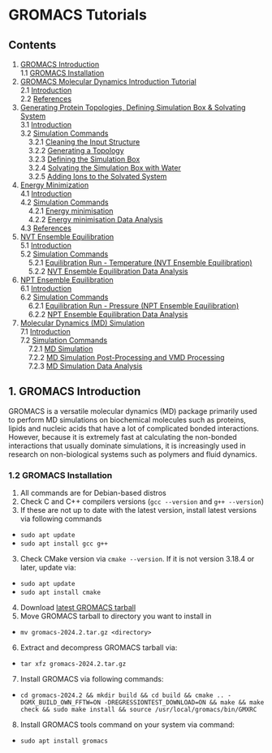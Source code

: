 # GROMACS Tutorials

## Contents
1. [GROMACS Introduction](https://github.com/c-vandenberg/gromacs-tutorials#1-gromacs-introduction)<br>
  1.1 [GROMACS Installation](https://github.com/c-vandenberg/gromacs-tutorials#12-gromacs-installation)<br>
2. [GROMACS Molecular Dynamics Introduction Tutorial](https://github.com/c-vandenberg/gromacs-tutorials/tree/master/official-tutorial/md-intro-tutorial#2-gromacs-molecular-dynamics-introduction-tutorial)<br>
  2.1 [Introduction](https://github.com/c-vandenberg/gromacs-tutorials/tree/master/official-tutorial/md-intro-tutorial#21-introduction)<br>
  2.2 [References](https://github.com/c-vandenberg/gromacs-tutorials/tree/master/official-tutorial/md-intro-tutorial#22-references)<br>
3. [Generating Protein Topologies, Defining Simulation Box & Solvating System](https://github.com/c-vandenberg/gromacs-tutorials/blob/master/official-tutorial/md-intro-tutorial/1fjs-protein/3-protein/README.md#3-generating-protein-topologies-defining-simulation-box--solvating-system)<br>
  3.1 [Introduction](https://github.com/c-vandenberg/gromacs-tutorials/blob/master/official-tutorial/md-intro-tutorial/1fjs-protein/3-protein/README.md#31-introduction)<br>
  3.2 [Simulation Commands](https://github.com/c-vandenberg/gromacs-tutorials/blob/master/official-tutorial/md-intro-tutorial/1fjs-protein/3-protein/README.md#32-simulation-commands)<br>
  &nbsp; &nbsp; 3.2.1 [Cleaning the Input Structure](https://github.com/c-vandenberg/gromacs-tutorials/blob/master/official-tutorial/md-intro-tutorial/1fjs-protein/3-protein/README.md#321-cleaning-the-input-structure)<br>
  &nbsp; &nbsp; 3.2.2 [Generating a Topology](https://github.com/c-vandenberg/gromacs-tutorials/blob/master/official-tutorial/md-intro-tutorial/1fjs-protein/3-protein/README.md#322-generating-a-topology)<br>
  &nbsp; &nbsp; 3.2.3 [Defining the Simulation Box](https://github.com/c-vandenberg/gromacs-tutorials/blob/master/official-tutorial/md-intro-tutorial/1fjs-protein/3-protein/README.md#323-defining-the-simulation-box)<br>
  &nbsp; &nbsp; 3.2.4 [Solvating the Simulation Box with Water](https://github.com/c-vandenberg/gromacs-tutorials/blob/master/official-tutorial/md-intro-tutorial/1fjs-protein/3-protein/README.md#324-solvating-the-simulation-box-with-water)<br>
  &nbsp; &nbsp; 3.2.5 [Adding Ions to the Solvated System](https://github.com/c-vandenberg/gromacs-tutorials/blob/master/official-tutorial/md-intro-tutorial/1fjs-protein/3-protein/README.md#325-adding-ions-to-the-solvated-system)<br>
4. [Energy Minimization](https://github.com/c-vandenberg/gromacs-tutorials/tree/master/official-tutorial/md-intro-tutorial/1fjs-protein/4-energy-minimization#4-energy-minimization)<br>
   4.1 [Introduction](https://github.com/c-vandenberg/gromacs-tutorials/blob/master/official-tutorial/md-intro-tutorial/1fjs-protein/4-energy-minimization/README.md#41-introduction)<br>
   4.2 [Simulation Commands](https://github.com/c-vandenberg/gromacs-tutorials/blob/master/official-tutorial/md-intro-tutorial/1fjs-protein/4-energy-minimization/README.md#42-simulation-commands)<br>
   &nbsp; &nbsp; 4.2.1 [Energy minimisation](https://github.com/c-vandenberg/gromacs-tutorials/blob/master/official-tutorial/md-intro-tutorial/1fjs-protein/4-energy-minimization/README.md#421-energy-minimisation)<br>
   &nbsp; &nbsp; 4.2.2 [Energy minimisation Data Analysis](https://github.com/c-vandenberg/gromacs-tutorials/blob/master/official-tutorial/md-intro-tutorial/1fjs-protein/4-energy-minimization/README.md#422-energy-minimisation-data-analysis)<br>
   4.3 [References](https://github.com/c-vandenberg/gromacs-tutorials/blob/master/official-tutorial/md-intro-tutorial/1fjs-protein/4-energy-minimization/README.md#43-references)<br>
5. [NVT Ensemble Equilibration](https://github.com/c-vandenberg/gromacs-tutorials/tree/master/official-tutorial/md-intro-tutorial/1fjs-protein/5-nvt-equilibration#5-nvt-ensemble-equilibration)<br>
  5.1 [Introduction](https://github.com/c-vandenberg/gromacs-tutorials/tree/master/official-tutorial/md-intro-tutorial/1fjs-protein/5-nvt-equilibration#51-introduction)<br>
  5.2 [Simulation Commands](https://github.com/c-vandenberg/gromacs-tutorials/tree/master/official-tutorial/md-intro-tutorial/1fjs-protein/5-nvt-equilibration#52-simulation-commands)<br>
  &nbsp; &nbsp; 5.2.1 [Equilibration Run - Temperature (NVT Ensemble Equilibration)](https://github.com/c-vandenberg/gromacs-tutorials/tree/master/official-tutorial/md-intro-tutorial/1fjs-protein/5-nvt-equilibration#521-equilibration-run---temperature-nvt-ensemble-equilibration)<br>
  &nbsp; &nbsp; 5.2.2 [NVT Ensemble Equilibration Data Analysis](https://github.com/c-vandenberg/gromacs-tutorials/tree/master/official-tutorial/md-intro-tutorial/1fjs-protein/5-nvt-equilibration#522-nvt-ensemble-equilibration-data-analysis)<br>
6. [NPT Ensemble Equilibration](https://github.com/c-vandenberg/gromacs-tutorials/tree/master/official-tutorial/md-intro-tutorial/1fjs-protein/6-npt-equilibration#6-npt-ensemble-equilibration)<br>
   6.1 [Introduction](https://github.com/c-vandenberg/gromacs-tutorials/tree/master/official-tutorial/md-intro-tutorial/1fjs-protein/6-npt-equilibration#61-introduction)<br>
   6.2 [Simulation Commands](https://github.com/c-vandenberg/gromacs-tutorials/tree/master/official-tutorial/md-intro-tutorial/1fjs-protein/6-npt-equilibration#62-simulation-commands)<br>
   &nbsp; &nbsp; 6.2.1 [Equilibration Run - Pressure (NPT Ensemble Equilibration)](https://github.com/c-vandenberg/gromacs-tutorials/tree/master/official-tutorial/md-intro-tutorial/1fjs-protein/6-npt-equilibration#621-equilibration-run---pressure-npt-ensemble-equilibration)<br>
   &nbsp; &nbsp; 6.2.2 [NPT Ensemble Equilibration Data Analysis](https://github.com/c-vandenberg/gromacs-tutorials/tree/master/official-tutorial/md-intro-tutorial/1fjs-protein/6-npt-equilibration#622-npt-ensemble-equilibration-data-analysis)<br>
7. [Molecular Dynamics (MD) Simulation](https://github.com/c-vandenberg/gromacs-tutorials/blob/master/official-tutorial/md-intro-tutorial/1fjs-protein/7-molecular-dynamics/README.md#7-molecular-dynamics-simulation)<br>
   7.1 [Introduction](https://github.com/c-vandenberg/gromacs-tutorials/blob/master/official-tutorial/md-intro-tutorial/1fjs-protein/7-molecular-dynamics/README.md#71-introduction)<br>
   7.2 [Simulation Commands](https://github.com/c-vandenberg/gromacs-tutorials/blob/master/official-tutorial/md-intro-tutorial/1fjs-protein/7-molecular-dynamics/README.md#72-simulation-commands)<br>
   &nbsp; &nbsp; 7.2.1 [MD Simulation](https://github.com/c-vandenberg/gromacs-tutorials/blob/master/official-tutorial/md-intro-tutorial/1fjs-protein/7-molecular-dynamics/README.md#721-md-simulation)<br>
   &nbsp; &nbsp; 7.2.2 [MD Simulation Post-Processing and VMD Processing](https://github.com/c-vandenberg/gromacs-tutorials/blob/master/official-tutorial/md-intro-tutorial/1fjs-protein/7-molecular-dynamics/README.md#722-md-simulation-post-processing-and-vmd-processing)<br>
   &nbsp; &nbsp; 7.2.3 [MD Simulation Data Analysis](https://github.com/c-vandenberg/gromacs-tutorials/blob/master/official-tutorial/md-intro-tutorial/1fjs-protein/7-molecular-dynamics/README.md#723-md-simulation-data-analysis)<br>

## 1. GROMACS Introduction

GROMACS is a versatile molecular dynamics (MD) package primarily used to perform MD simulations on biochemical molecules such as proteins, lipids and nucleic acids that have a lot of complicated bonded interactions. However, because it is extremely fast at calculating the non-bonded interactions that usually dominate simulations, it is increasingly used in research on non-biological systems such as polymers and fluid dynamics.

### 1.2 GROMACS Installation
1. All commands are for Debian-based distros
2. Check C and C++ compilers versions (`gcc --version` and `g++ --version`)
3. If these are not up to date with the latest version, install latest versions via following commands
* `sudo apt update`
* `sudo apt install gcc g++`
3. Check CMake version via `cmake --version`. If it is not version 3.18.4 or later, update via:
* `sudo apt update`
* `sudo apt install cmake`
4. Download [latest GROMACS tarball](https://manual.gromacs.org/current/download.html)
5. Move GROMACS tarball to directory you want to install in
* `mv gromacs-2024.2.tar.gz <directory>`
6. Extract and decompress GROMACS tarball via:
* `tar xfz gromacs-2024.2.tar.gz`
7. Install GROMACS via following commands:
* `cd gromacs-2024.2 && mkdir build && cd build && cmake .. -DGMX_BUILD_OWN_FFTW=ON -DREGRESSIONTEST_DOWNLOAD=ON && make && make check && sudo make install && source /usr/local/gromacs/bin/GMXRC`
8. Install GROMACS tools command on your system via command:
* `sudo apt install gromacs`

